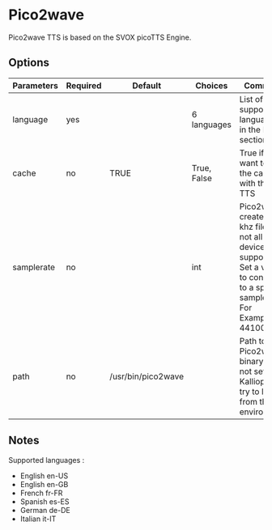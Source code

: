 # Pico2wave

Pico2wave TTS is based on the SVOX picoTTS Engine.

## Options

| Parameters | Required | Default | Choices    | Comment |
|------------|----------|---------|------------|---------|
| language   | yes      |                    | 6 languages  | List of supported languages in the Note section                                                                                          |
| cache      | no       | TRUE               | True,  False | True if you want to use the cache with this TTS                                                                                          |
| samplerate | no       |                    | int          | Pico2wave creates 16 khz files but not all USB devices support this. Set a value to convert to a specific samplerate. For Example: 44100 |
| path       | no       | /usr/bin/pico2wave |              | Path to the Pico2wave binary. If not set, Kalliope will try to load it from the environment                                              |                                                     convert to a specific samplerate. For Example: 44100|

## Notes

Supported languages :

- English en-US
- English en-GB
- French fr-FR
- Spanish es-ES
- German de-DE
- Italian it-IT
